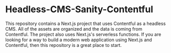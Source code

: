 # Headless-CMS-Sanity-Contentful
This repository contains a Next.js project that uses Contentful as a headless CMS. All of the assets are organized and the data is coming from Contentful. The project also uses Next.js's serverless functions. If you are looking for a way to build a modern web application using Next.js and Contentful, then this repository is a great place to start.

